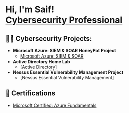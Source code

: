 <h1>Hi, I'm Saif! <br/><a href="https://github.com/SaifSyedh"> <a href="https://www.linkedin.com/in/saif-syed-42355826b/">Cybersecurity Professional</a></h1>
  


<h2>👨‍💻 Cybersecurity Projects:</h2>

- <b>Microsoft Azure: SIEM & SOAR HoneyPot Project</b>
  - [Microsoft Azure: SIEM & SOAR](https://github.com/SaifSyedh/MicrosoftAzureSentinal/blob/main/README.md)
- <b>Active Directory Home Lab</b>
  - [Active Directory]
- <b>Nessus Essential Vulnerability Management Project</b>
  - [Nessus Essential Vulnerability Management]


<h2>🥇 Certifications</h2>

- [Microsoft Certified: Azure Fundamentals]()
  

